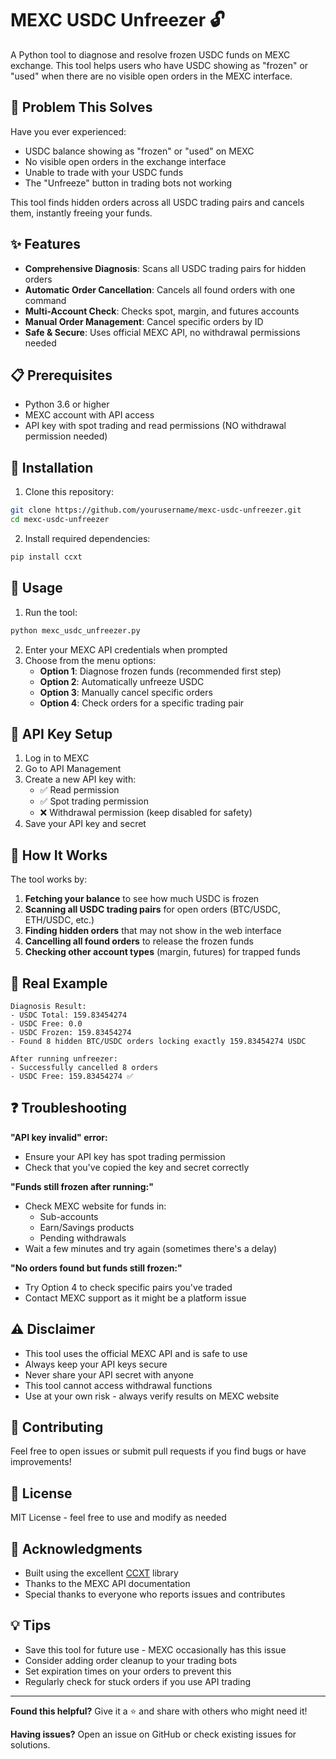 # MEXC USDC Unfreezer 🔓

A Python tool to diagnose and resolve frozen USDC funds on MEXC exchange. This tool helps users who have USDC showing as "frozen" or "used" when there are no visible open orders in the MEXC interface.

## 🚨 Problem This Solves

Have you ever experienced:
- USDC balance showing as "frozen" or "used" on MEXC
- No visible open orders in the exchange interface
- Unable to trade with your USDC funds
- The "Unfreeze" button in trading bots not working

This tool finds hidden orders across all USDC trading pairs and cancels them, instantly freeing your funds.

## ✨ Features

- **Comprehensive Diagnosis**: Scans all USDC trading pairs for hidden orders
- **Automatic Order Cancellation**: Cancels all found orders with one command
- **Multi-Account Check**: Checks spot, margin, and futures accounts
- **Manual Order Management**: Cancel specific orders by ID
- **Safe & Secure**: Uses official MEXC API, no withdrawal permissions needed

## 📋 Prerequisites

- Python 3.6 or higher
- MEXC account with API access
- API key with spot trading and read permissions (NO withdrawal permission needed)

## 🔧 Installation

1. Clone this repository:
```bash
git clone https://github.com/yourusername/mexc-usdc-unfreezer.git
cd mexc-usdc-unfreezer
```

2. Install required dependencies:
```bash
pip install ccxt
```

## 🚀 Usage

1. Run the tool:
```bash
python mexc_usdc_unfreezer.py
```

2. Enter your MEXC API credentials when prompted
3. Choose from the menu options:
   - **Option 1**: Diagnose frozen funds (recommended first step)
   - **Option 2**: Automatically unfreeze USDC
   - **Option 3**: Manually cancel specific orders
   - **Option 4**: Check orders for a specific trading pair

## 🔑 API Key Setup

1. Log in to MEXC
2. Go to API Management
3. Create a new API key with:
   - ✅ Read permission
   - ✅ Spot trading permission
   - ❌ Withdrawal permission (keep disabled for safety)
4. Save your API key and secret

## 📖 How It Works

The tool works by:

1. **Fetching your balance** to see how much USDC is frozen
2. **Scanning all USDC trading pairs** for open orders (BTC/USDC, ETH/USDC, etc.)
3. **Finding hidden orders** that may not show in the web interface
4. **Cancelling all found orders** to release the frozen funds
5. **Checking other account types** (margin, futures) for trapped funds

## 🎯 Real Example

```
Diagnosis Result:
- USDC Total: 159.83454274
- USDC Free: 0.0
- USDC Frozen: 159.83454274
- Found 8 hidden BTC/USDC orders locking exactly 159.83454274 USDC

After running unfreezer:
- Successfully cancelled 8 orders
- USDC Free: 159.83454274 ✅
```

## ❓ Troubleshooting

**"API key invalid" error:**
- Ensure your API key has spot trading permission
- Check that you've copied the key and secret correctly

**"Funds still frozen after running:"**
- Check MEXC website for funds in:
  - Sub-accounts
  - Earn/Savings products
  - Pending withdrawals
- Wait a few minutes and try again (sometimes there's a delay)

**"No orders found but funds still frozen:"**
- Try Option 4 to check specific pairs you've traded
- Contact MEXC support as it might be a platform issue

## ⚠️ Disclaimer

- This tool uses the official MEXC API and is safe to use
- Always keep your API keys secure
- Never share your API secret with anyone
- This tool cannot access withdrawal functions
- Use at your own risk - always verify results on MEXC website

## 🤝 Contributing

Feel free to open issues or submit pull requests if you find bugs or have improvements!

## 📜 License

MIT License - feel free to use and modify as needed

## 🙏 Acknowledgments

- Built using the excellent [CCXT](https://github.com/ccxt/ccxt) library
- Thanks to the MEXC API documentation
- Special thanks to everyone who reports issues and contributes

## 💡 Tips

- Save this tool for future use - MEXC occasionally has this issue
- Consider adding order cleanup to your trading bots
- Set expiration times on your orders to prevent this
- Regularly check for stuck orders if you use API trading

---

**Found this helpful?** Give it a ⭐ and share with others who might need it!

**Having issues?** Open an issue on GitHub or check existing issues for solutions.